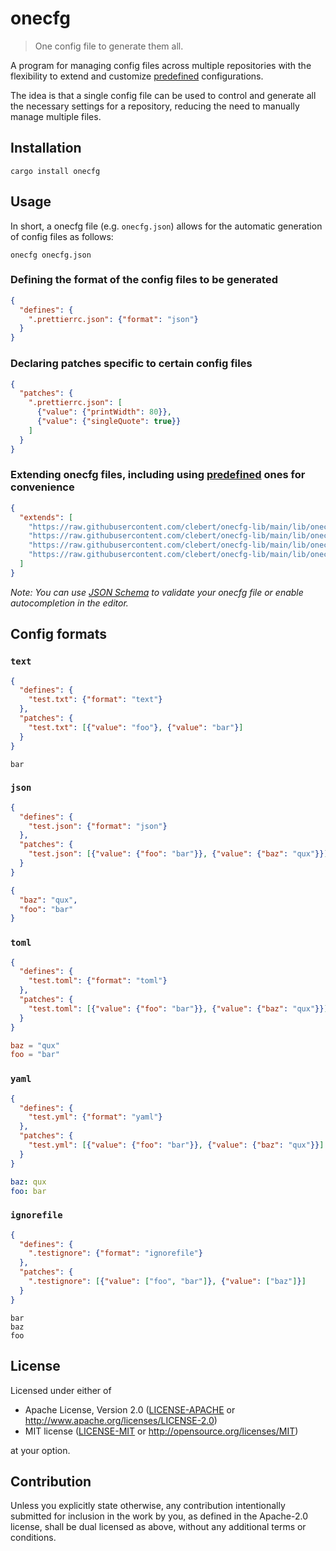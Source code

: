 # onecfg

> One config file to generate them all.

A program for managing config files across multiple repositories with the
flexibility to extend and customize
[predefined](https://github.com/clebert/onecfg-lib) configurations.

The idea is that a single config file can be used to control and generate all
the necessary settings for a repository, reducing the need to manually manage
multiple files.

## Installation

```
cargo install onecfg
```

## Usage

In short, a onecfg file (e.g. `onecfg.json`) allows for the automatic generation
of config files as follows:

```
onecfg onecfg.json
```

### Defining the format of the config files to be generated

```json
{
  "defines": {
    ".prettierrc.json": {"format": "json"}
  }
}
```

### Declaring patches specific to certain config files

```json
{
  "patches": {
    ".prettierrc.json": [
      {"value": {"printWidth": 80}},
      {"value": {"singleQuote": true}}
    ]
  }
}
```

### Extending onecfg files, including using [predefined](https://github.com/clebert/onecfg-lib) ones for convenience

```json
{
  "extends": [
    "https://raw.githubusercontent.com/clebert/onecfg-lib/main/lib/onecfg-editorconfig.json",
    "https://raw.githubusercontent.com/clebert/onecfg-lib/main/lib/onecfg-git.json",
    "https://raw.githubusercontent.com/clebert/onecfg-lib/main/lib/onecfg-prettier.json",
    "https://raw.githubusercontent.com/clebert/onecfg-lib/main/lib/onecfg-vscode.json"
  ]
}
```

_Note: You can use
[JSON Schema](https://github.com/clebert/onecfg-rust/blob/main/schema.json) to
validate your onecfg file or enable autocompletion in the editor._

## Config formats

### `text`

```json
{
  "defines": {
    "test.txt": {"format": "text"}
  },
  "patches": {
    "test.txt": [{"value": "foo"}, {"value": "bar"}]
  }
}
```

```
bar
```

### `json`

```json
{
  "defines": {
    "test.json": {"format": "json"}
  },
  "patches": {
    "test.json": [{"value": {"foo": "bar"}}, {"value": {"baz": "qux"}}]
  }
}
```

```json
{
  "baz": "qux",
  "foo": "bar"
}
```

### `toml`

```json
{
  "defines": {
    "test.toml": {"format": "toml"}
  },
  "patches": {
    "test.toml": [{"value": {"foo": "bar"}}, {"value": {"baz": "qux"}}]
  }
}
```

```toml
baz = "qux"
foo = "bar"
```

### `yaml`

```json
{
  "defines": {
    "test.yml": {"format": "yaml"}
  },
  "patches": {
    "test.yml": [{"value": {"foo": "bar"}}, {"value": {"baz": "qux"}}]
  }
}
```

```yaml
baz: qux
foo: bar
```

### `ignorefile`

```json
{
  "defines": {
    ".testignore": {"format": "ignorefile"}
  },
  "patches": {
    ".testignore": [{"value": ["foo", "bar"]}, {"value": ["baz"]}]
  }
}
```

```
bar
baz
foo
```

## License

Licensed under either of

- Apache License, Version 2.0 ([LICENSE-APACHE](LICENSE-APACHE) or
  http://www.apache.org/licenses/LICENSE-2.0)
- MIT license ([LICENSE-MIT](LICENSE-MIT) or http://opensource.org/licenses/MIT)

at your option.

## Contribution

Unless you explicitly state otherwise, any contribution intentionally submitted
for inclusion in the work by you, as defined in the Apache-2.0 license, shall be
dual licensed as above, without any additional terms or conditions.
